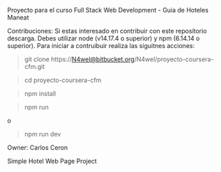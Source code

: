Proyecto para el curso Full Stack Web Development - Guia de Hoteles Maneat

Contribuciones:
Si estas interesado en contribuir con este repositorio descarga. Debes utilizar node (v14.17.4 o superior) y npm (6.14.14 o superior). Para iniciar a contruibuir realiza las siguitnes acciones:
> git clone https://N4wel@bitbucket.org/N4wel/proyecto-coursera-cfm.git

> cd proyecto-coursera-cfm

> npm install

> npm run

o

> npm run dev

Owner: Carlos Ceron

Simple Hotel Web Page Project